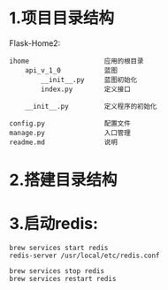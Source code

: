 # 1.项目目录结构

Flask-Home2:

    ihome                   应用的根目录
        api_v_1_0           蓝图
            __init__.py     蓝图初始化
            index.py        定义接口

        __init__.py         定义程序的初始化

    config.py               配置文件
    manage.py               入口管理
    readme.md               说明


 # 2.搭建目录结构   


 # 3.启动redis:

    brew services start redis
    redis-server /usr/local/etc/redis.conf
    
    brew services stop redis
    brew services restart redis